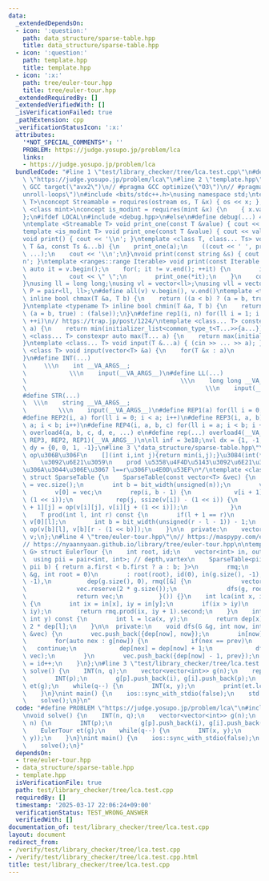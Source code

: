 ```yaml
---
data:
  _extendedDependsOn:
  - icon: ':question:'
    path: data_structure/sparse-table.hpp
    title: data_structure/sparse-table.hpp
  - icon: ':question:'
    path: template.hpp
    title: template.hpp
  - icon: ':x:'
    path: tree/euler-tour.hpp
    title: tree/euler-tour.hpp
  _extendedRequiredBy: []
  _extendedVerifiedWith: []
  _isVerificationFailed: true
  _pathExtension: cpp
  _verificationStatusIcon: ':x:'
  attributes:
    '*NOT_SPECIAL_COMMENTS*': ''
    PROBLEM: https://judge.yosupo.jp/problem/lca
    links:
    - https://judge.yosupo.jp/problem/lca
  bundledCode: "#line 1 \"test/library_checker/tree/lca.test.cpp\"\n#define PROBLEM\
    \ \"https://judge.yosupo.jp/problem/lca\"\n#line 2 \"template.hpp\"\n// #pragma\
    \ GCC target(\"avx2\")\n// #pragma GCC optimize(\"O3\")\n// #pragma GCC optimize(\"\
    unroll-loops\")\n#include <bits/stdc++.h>\nusing namespace std;\ntemplate <class\
    \ T>\nconcept Streamable = requires(ostream os, T &x) { os << x; };\ntemplate\
    \ <class mint>\nconcept is_modint = requires(mint &x) {\n    { x.val() } -> std::convertible_to<int>;\n\
    };\n#ifdef LOCAL\n#include <debug.hpp>\n#else\n#define debug(...) 42\n#endif\n\
    \ntemplate <Streamable T> void print_one(const T &value) { cout << value; }\n\
    template <is_modint T> void print_one(const T &value) { cout << value.val(); }\n\
    void print() { cout << '\\n'; }\ntemplate <class T, class... Ts> void print(const\
    \ T &a, const Ts &...b) {\n    print_one(a);\n    ((cout << ' ', print_one(b)),\
    \ ...);\n    cout << '\\n';\n}\nvoid print(const string &s) { cout << s << '\\\
    n'; }\ntemplate <ranges::range Iterable> void print(const Iterable &v) {\n   \
    \ auto it = v.begin();\n    for(; it != v.end(); ++it) {\n        if(it != v.begin())\n\
    \            cout << \" \";\n        print_one(*it);\n    }\n    cout << '\\n';\n\
    }\nusing ll = long long;\nusing vl = vector<ll>;\nusing vll = vector<vl>;\nusing\
    \ P = pair<ll, ll>;\n#define all(v) v.begin(), v.end()\ntemplate <typename T>\
    \ inline bool chmax(T &a, T b) {\n    return ((a < b) ? (a = b, true) : (false));\n\
    }\ntemplate <typename T> inline bool chmin(T &a, T b) {\n    return ((a > b) ?\
    \ (a = b, true) : (false));\n}\n#define rep1(i, n) for(ll i = 1; i <= ((ll)n);\
    \ ++i)\n// https://trap.jp/post/1224/\ntemplate <class... T> constexpr auto min(T...\
    \ a) {\n    return min(initializer_list<common_type_t<T...>>{a...});\n}\ntemplate\
    \ <class... T> constexpr auto max(T... a) {\n    return max(initializer_list<common_type_t<T...>>{a...});\n\
    }\ntemplate <class... T> void input(T &...a) { (cin >> ... >> a); }\ntemplate\
    \ <class T> void input(vector<T> &a) {\n    for(T &x : a)\n        cin >> x;\n\
    }\n#define INT(...)                                                          \
    \     \\\n    int __VA_ARGS__;                                               \
    \            \\\n    input(__VA_ARGS__)\n#define LL(...)                     \
    \                                           \\\n    long long __VA_ARGS__;   \
    \                                                  \\\n    input(__VA_ARGS__)\n\
    #define STR(...)                                                             \
    \  \\\n    string __VA_ARGS__;                                               \
    \         \\\n    input(__VA_ARGS__)\n#define REP1(a) for(ll i = 0; i < a; i++)\n\
    #define REP2(i, a) for(ll i = 0; i < a; i++)\n#define REP3(i, a, b) for(ll i =\
    \ a; i < b; i++)\n#define REP4(i, a, b, c) for(ll i = a; i < b; i += c)\n#define\
    \ overload4(a, b, c, d, e, ...) e\n#define rep(...) overload4(__VA_ARGS__, REP4,\
    \ REP3, REP2, REP1)(__VA_ARGS__)\n\nll inf = 3e18;\nvl dx = {1, -1, 0, 0};\nvl\
    \ dy = {0, 0, 1, -1};\n#line 3 \"data_structure/sparse-table.hpp\"\n/*\n    auto\
    \ op\u306B\u306F\n    [](int i,int j){return min(i,j);}\u3084(int(*)(int,int))min\n\
    \    \u3092\u6E21\u3059\n    prod \u5358\u4F4D\u5143\u3092\u6E21\u3057\u3066\u3044\
    \u306A\u3044\u306E\u3067 l==r\u306F\u4E0D\u53EF\n*/\ntemplate <class T, auto op>\
    \ struct SparseTable {\n    SparseTable(const vector<T> &vec) {\n        int n\
    \ = vec.size();\n        int b = bit_width(unsigned(n));\n        v.resize(b);\n\
    \        v[0] = vec;\n        rep(i, b - 1) {\n            v[i + 1].resize(n -\
    \ (1 << i));\n            rep(j, ssize(v[i]) - (1 << i)) {\n                v[i\
    \ + 1][j] = op(v[i][j], v[i][j + (1 << i)]);\n            }\n        }\n    }\n\
    \    T prod(int l, int r) const {\n        if(l + 1 == r)\n            return\
    \ v[0][l];\n        int b = bit_width(unsigned(r - l - 1)) - 1;\n        return\
    \ op(v[b][l], v[b][r - (1 << b)]);\n    }\n\n  private:\n    vector<vector<T>>\
    \ v;\n};\n#line 4 \"tree/euler-tour.hpp\"\n// https://maspypy.com/euler-tour-%E3%81%AE%E3%81%8A%E5%8B%89%E5%BC%B7\n\
    // https://nyaannyaan.github.io/library/tree/euler-tour.hpp\n\ntemplate <class\
    \ G> struct EulerTour {\n    int root, id;\n    vector<int> in, out, dep;\n  \
    \  using pii = pair<int, int>; // depth,vartex\n    SparseTable<pii, [](pii a,\
    \ pii b) { return a.first < b.first ? a : b; }>\n        rmq;\n    EulerTour(G\
    \ &g, int root = 0)\n        : root(root), id(0), in(g.size(), -1), out(g.size(),\
    \ -1),\n          dep(g.size(), 0), rmq([&] {\n              vector<pii> vec;\n\
    \              vec.reserve(2 * g.size());\n              dfs(g, root, -1, vec);\n\
    \              return vec;\n          }()) {}\n    int lca(int x, int y) const\
    \ {\n        int ix = in[x], iy = in[y];\n        if(ix > iy)\n            swap(ix,\
    \ iy);\n        return rmq.prod(ix, iy + 1).second;\n    }\n    int dist(int x,\
    \ int y) const {\n        int l = lca(x, y);\n        return dep[x] + dep[y] -\
    \ 2 * dep[l];\n    }\n\n  private:\n    void dfs(G &g, int now, int prev, vector<pii>\
    \ &vec) {\n        vec.push_back({dep[now], now});\n        in[now] = id++;\n\
    \        for(auto nex : g[now]) {\n            if(nex == prev)\n             \
    \   continue;\n            dep[nex] = dep[now] + 1;\n            dfs(g, nex, now,\
    \ vec);\n        }\n        vec.push_back({dep[now] - 1, prev});\n        out[now]\
    \ = id++;\n    }\n};\n#line 3 \"test/library_checker/tree/lca.test.cpp\"\nvoid\
    \ solve() {\n    INT(n, q);\n    vector<vector<int>> g(n);\n    rep(i, 1, n) {\n\
    \        INT(p);\n        g[p].push_back(i), g[i].push_back(p);\n    }\n    EulerTour\
    \ et(g);\n    while(q--) {\n        INT(x, y);\n        print(et.lca(x, y));\n\
    \    }\n}\nint main() {\n    ios::sync_with_stdio(false);\n    std::cin.tie(nullptr);\n\
    \    solve();\n}\n"
  code: "#define PROBLEM \"https://judge.yosupo.jp/problem/lca\"\n#include \"tree/euler-tour.hpp\"\
    \nvoid solve() {\n    INT(n, q);\n    vector<vector<int>> g(n);\n    rep(i, 1,\
    \ n) {\n        INT(p);\n        g[p].push_back(i), g[i].push_back(p);\n    }\n\
    \    EulerTour et(g);\n    while(q--) {\n        INT(x, y);\n        print(et.lca(x,\
    \ y));\n    }\n}\nint main() {\n    ios::sync_with_stdio(false);\n    std::cin.tie(nullptr);\n\
    \    solve();\n}"
  dependsOn:
  - tree/euler-tour.hpp
  - data_structure/sparse-table.hpp
  - template.hpp
  isVerificationFile: true
  path: test/library_checker/tree/lca.test.cpp
  requiredBy: []
  timestamp: '2025-03-17 22:06:24+09:00'
  verificationStatus: TEST_WRONG_ANSWER
  verifiedWith: []
documentation_of: test/library_checker/tree/lca.test.cpp
layout: document
redirect_from:
- /verify/test/library_checker/tree/lca.test.cpp
- /verify/test/library_checker/tree/lca.test.cpp.html
title: test/library_checker/tree/lca.test.cpp
---
```

